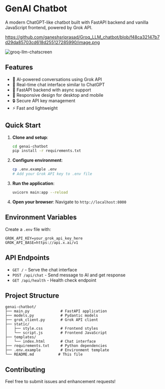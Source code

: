 # GenAI Chatbot

A modern ChatGPT-like chatbot built with FastAPI backend and vanilla JavaScript frontend, powered by Grok API.

https://github.com/ganeshsriprasad/Groq_LLM_chatbot/blob/f48ca32147b7d29da85703cd618d255127285990/image.png

![groq-llm-chatscreen]([https://github.com/AnumMujahid/netflix-clone/blob/master/n1.png](https://github.com/ganeshsriprasad/Groq_LLM_chatbot/blob/f48ca32147b7d29da85703cd618d255127285990/image.png))

## Features

- 🤖 AI-powered conversations using Grok API
- 💬 Real-time chat interface similar to ChatGPT
- 🚀 FastAPI backend with async support
- 📱 Responsive design for desktop and mobile
- 🔒 Secure API key management
- ⚡ Fast and lightweight

## Quick Start

1. **Clone and setup**:
   ```bash
   cd genai-chatbot
   pip install -r requirements.txt
   ```

2. **Configure environment**:
   ```bash
   cp .env.example .env
   # Add your Grok API key to .env file
   ```

3. **Run the application**:
   ```bash
   uvicorn main:app --reload
   ```

4. **Open your browser**:
   Navigate to `http://localhost:8000`

## Environment Variables

Create a `.env` file with:
```
GROK_API_KEY=your_grok_api_key_here
GROK_API_BASE=https://api.x.ai/v1
```

## API Endpoints

- `GET /` - Serve the chat interface
- `POST /api/chat` - Send message to AI and get response
- `GET /api/health` - Health check endpoint

## Project Structure

```
genai-chatbot/
├── main.py              # FastAPI application
├── models.py            # Pydantic models
├── grok_client.py       # Grok API client
├── static/
│   ├── style.css        # Frontend styles
│   └── script.js        # Frontend JavaScript
├── templates/
│   └── index.html       # Chat interface
├── requirements.txt     # Python dependencies
├── .env.example         # Environment template
└── README.md           # This file
```

## Contributing

Feel free to submit issues and enhancement requests!
